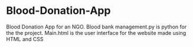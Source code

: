 # Blood-Donation-App
Blood Donation App for an NGO.
Blood bank management.py is python for the the project.
Main.html is the user interface for the website made using HTML and CSS
